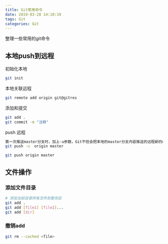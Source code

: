 ```yaml
---
title: Git常用命令
date: 2019-03-28 14:10:19
tags: Git
categories: Git
---
```


整理一些常用的git命令

<!--more-->

## 本地push到远程

初始化本地

```bash
git init
```

本地关联远程

```bash
git remote add origin git@gitres
```

添加和提交

```bash
git add .
git commit -m "注释"
```

push 远程

```bash
第一次推送master分支时，加上-u参数，Git不但会把本地的master分支内容推送的远程新的master分支，还会把本地的master分支和远程的master分支关联起来，
git push -u  origin master

git push origin master
```

## 文件操作

### 添加文件目录

```bash
# 添加当前目录所有文件到暂存区
git add .
git add [file1] [file2]...
git add [dir]
```

### 撤销add

```bash
git rm --cached <file>
```

